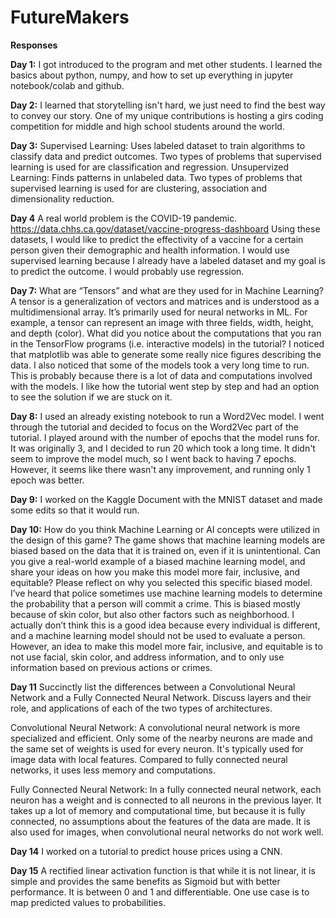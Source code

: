 # FutureMakers

**Responses**

**Day 1:**
I got introduced to the program and met other students. I learned the basics about python, numpy, and how to set up everything in jupyter notebook/colab and github.

**Day 2:**
I learned that storytelling isn't hard, we just need to find the best way to convey our story. One of my unique contributions is hosting a girs coding competition
for middle and high school students around the world.

**Day 3:**
Supervised Learning: Uses labeled dataset to train algorithms to classify data and predict outcomes. Two types of problems that supervised learning is used for are classification and regression.
Unsupervized Learning: Finds patterns in unlabeled data. Two types of problems that supervised learning is used for are clustering, association and dimensionality reduction.

**Day 4**
A real world problem is the COVID-19 pandemic. 
https://data.chhs.ca.gov/dataset/vaccine-progress-dashboard
Using these datasets, I would like to predict the effectivity of a vaccine for a certain person given their demographic and health information. I would use supervised learning because I already have a labeled dataset and my goal is to predict the outcome. I would probably use regression.

**Day 7:**
What are “Tensors” and what are they used for in Machine Learning? 
A tensor is a generalization of vectors and matrices and is understood as a multidimensional array. It’s primarily used for neural networks in ML. For example, a tensor can represent an image with three fields, width, height, and depth (color).
What did you notice about the computations that you ran in the TensorFlow programs (i.e. interactive models) in the tutorial?
I noticed that matplotlib was able to generate some really nice figures describing the data. I also noticed that some of the models took a very long time to run. This is probably because there is a lot of data and computations involved with the models. I like how the tutorial went step by step and had an option to see the solution if we are stuck on it.

**Day 8:**
I used an already existing notebook to run a Word2Vec model. I went through the tutorial and decided to focus on the Word2Vec part of the tutorial. I played around with the number of epochs that the model runs for. It was originally 3, and I decided to run 20 which took a long time. It didn't seem to improve the model much, so I went back to having 7 epochs. However, it seems like there wasn't any improvement, and running only 1 epoch was better.

**Day 9:** I worked on the Kaggle Document with the MNIST dataset and made some edits so that it would run.

**Day 10:**
How do you think Machine Learning or AI concepts were utilized in the design of this game?
The game shows that machine learning models are biased based on the data that it is trained on, even if it is unintentional. 
Can you give a real-world example of a biased machine learning model, and share your ideas on how you make this model more fair, inclusive, and equitable? Please reflect on why you selected this specific biased model.
I’ve heard that police sometimes use machine learning models to determine the probability that a person will commit a crime. This is biased mostly because of skin color, but also other factors such as neighborhood. I actually don’t think this is a good idea because every individual is different, and a machine learning model should not be used to evaluate a person. However, an idea to make this model more fair, inclusive, and equitable is to not use facial, skin color, and address information, and to only use information based on previous actions or crimes.

**Day 11**
Succinctly list the differences between a Convolutional Neural Network and a
Fully Connected Neural Network. Discuss layers and their role, and
applications of each of the two types of architectures.

Convolutional Neural Network: A convolutional neural network is more specialized and efficient. Only some of the nearby neurons are made and the same set of weights is used for every neuron. It's typically used for image data with local features. Compared to fully connected neural networks, it uses less memory and computations.

Fully Connected Neural Network: In a fully connected neural network, each neuron has a weight and is connected to all neurons in the previous layer. It takes up a lot of memory and computational time, but because it is fully connected, no assumptions about the features of the data are made. It is also used for images, when convolutional neural networks do not work well.

**Day 14**
I worked on a tutorial to predict house prices using a CNN.

**Day 15**
A rectified linear activation function is that while it is not linear, it is simple and provides the same benefits as Sigmoid but with better performance. It is between 0 and 1 and differentiable. One use case is to map predicted values to probabilities.


